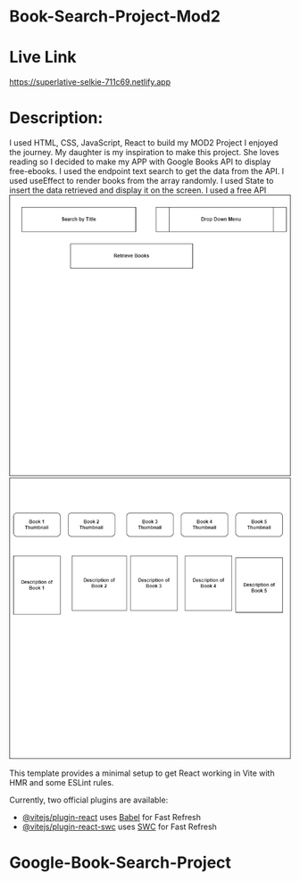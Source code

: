 # Book-Search-Project-Mod2
# Live Link
https://superlative-selkie-711c69.netlify.app

# Description:
I used HTML, CSS, JavaScript, React to build my MOD2 Project
I enjoyed the journey. My daughter is my inspiration to make this project. She loves reading so I decided to make my APP with Google Books API to display free-ebooks.
I used the endpoint text search to get the data from the API.
I used useEffect to render books from the array randomly.
I used State to insert the data retrieved and display it on the screen.
I used a free API 
![Alt text](src/assets/wireframe-1.jpg)
![Alt text](src/assets/wireframe-img-mod2.jpg)






This template provides a minimal setup to get React working in Vite with HMR and some ESLint rules.

Currently, two official plugins are available:

- [@vitejs/plugin-react](https://github.com/vitejs/vite-plugin-react/blob/main/packages/plugin-react/README.md) uses [Babel](https://babeljs.io/) for Fast Refresh
- [@vitejs/plugin-react-swc](https://github.com/vitejs/vite-plugin-react-swc) uses [SWC](https://swc.rs/) for Fast Refresh
# Google-Book-Search-Project
